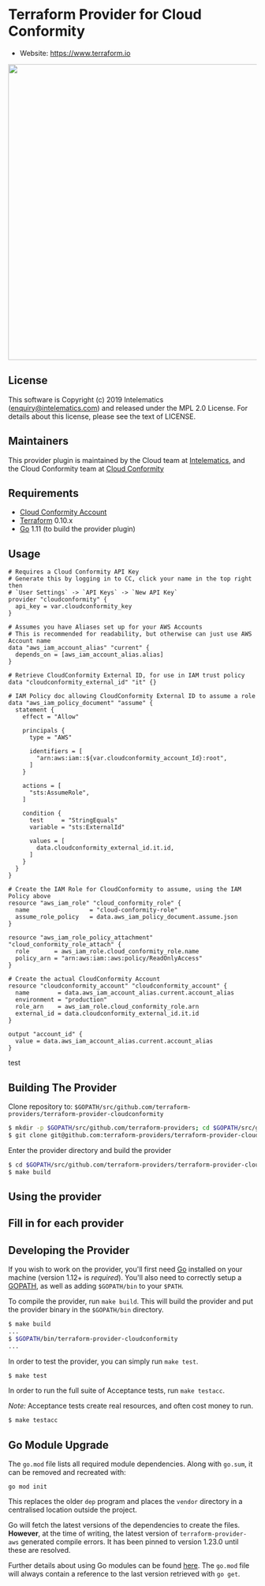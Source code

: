 Terraform Provider for Cloud Conformity
==================

- Website: https://www.terraform.io

<img src="https://cdn.rawgit.com/hashicorp/terraform-website/master/content/source/assets/images/logo-hashicorp.svg" width="600px">

License
-----------
This software is Copyright (c) 2019 Intelematics (enquiry@intelematics.com) and released under the MPL 2.0 License.
For details about this license, please see the text of LICENSE.

Maintainers
-----------

This provider plugin is maintained by the Cloud team at [Intelematics](https://www.intelematics.com/), and the Cloud Conformity team at [Cloud Conformity](https://cloudconformity.com)

Requirements
------------

-   [Cloud Conformity Account](https://cloudconformity.com)
-   [Terraform](https://www.terraform.io/downloads.html) 0.10.x
-   [Go](https://golang.org/doc/install) 1.11 (to build the provider plugin)

Usage
---------------------

```
# Requires a Cloud Conformity API Key 
# Generate this by logging in to CC, click your name in the top right then
# `User Settings` -> `API Keys` -> `New API Key`
provider "cloudconformity" {
  api_key = var.cloudconformity_key
}

# Assumes you have Aliases set up for your AWS Accounts
# This is recommended for readability, but otherwise can just use AWS Account name
data "aws_iam_account_alias" "current" {
  depends_on = [aws_iam_account_alias.alias]
}

# Retrieve CloudConformity External ID, for use in IAM trust policy
data "cloudconformity_external_id" "it" {}

# IAM Policy doc allowing CloudConformity External ID to assume a role
data "aws_iam_policy_document" "assume" {
  statement {
    effect = "Allow"

    principals {
      type = "AWS"

      identifiers = [
        "arn:aws:iam::${var.cloudconformity_account_Id}:root",
      ]
    }

    actions = [
      "sts:AssumeRole",
    ]

    condition {
      test     = "StringEquals"
      variable = "sts:ExternalId"

      values = [
        data.cloudconformity_external_id.it.id,
      ]
    }
  }
}

# Create the IAM Role for CloudConformity to assume, using the IAM Policy above
resource "aws_iam_role" "cloud_conformity_role" {
  name                 = "cloud-conformity-role"
  assume_role_policy   = data.aws_iam_policy_document.assume.json
}

resource "aws_iam_role_policy_attachment" "cloud_conformity_role_attach" {
  role       = aws_iam_role.cloud_conformity_role.name
  policy_arn = "arn:aws:iam::aws:policy/ReadOnlyAccess"
}

# Create the actual CloudConformity Account
resource "cloudconformity_account" "cloudconformity_account" {
  name        = data.aws_iam_account_alias.current.account_alias
  environment = "production"
  role_arn    = aws_iam_role.cloud_conformity_role.arn
  external_id = data.cloudconformity_external_id.it.id
}

output "account_id" {
  value = data.aws_iam_account_alias.current.account_alias
}

```
test

Building The Provider
---------------------

Clone repository to: `$GOPATH/src/github.com/terraform-providers/terraform-provider-cloudconformity`

```sh
$ mkdir -p $GOPATH/src/github.com/terraform-providers; cd $GOPATH/src/github.com/terraform-providers
$ git clone git@github.com:terraform-providers/terraform-provider-cloudconformity
```

Enter the provider directory and build the provider

```sh
$ cd $GOPATH/src/github.com/terraform-providers/terraform-provider-cloudconformity
$ make build
```

Using the provider
----------------------
## Fill in for each provider

Developing the Provider
---------------------------

If you wish to work on the provider, you'll first need [Go](http://www.golang.org) installed on your machine (version 1.12+ is *required*). You'll also need to correctly setup a [GOPATH](http://golang.org/doc/code.html#GOPATH), as well as adding `$GOPATH/bin` to your `$PATH`.

To compile the provider, run `make build`. This will build the provider and put the provider binary in the `$GOPATH/bin` directory.

```sh
$ make build
...
$ $GOPATH/bin/terraform-provider-cloudconformity
...
```

In order to test the provider, you can simply run `make test`.

```sh
$ make test
```

In order to run the full suite of Acceptance tests, run `make testacc`.

*Note:* Acceptance tests create real resources, and often cost money to run.

```sh
$ make testacc
```

## Go Module Upgrade
The `go.mod` file lists all required module dependencies.  Along with `go.sum`,
it can be removed and recreated with:
```
go mod init
```

This replaces the older `dep` program and places the `vendor` directory in a
centralised location outside the project.

Go will fetch the latest versions of the dependencies to create the files.
**However**, at the time of writing, the latest version of
`terraform-provider-aws` generated compile errors.  It has been pinned to
version 1.23.0 until these are resolved.

Further details about using Go modules can be found
[here](https://blog.golang.org/using-go-modules).  The `go.mod` file will always
contain a reference to the last version retrieved with `go get`.
